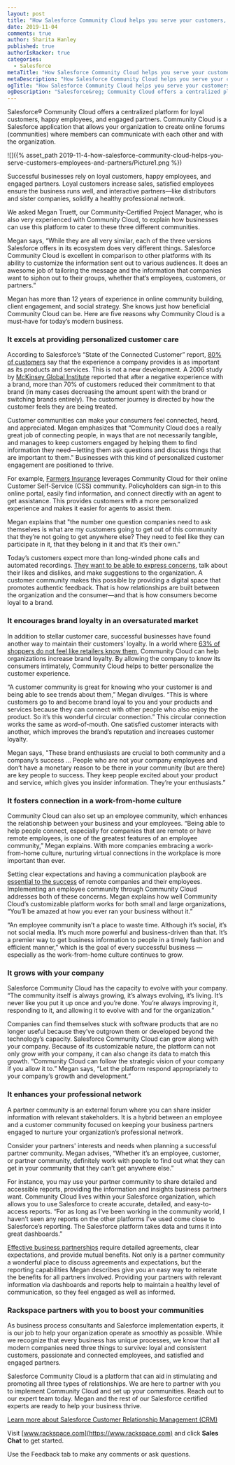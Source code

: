 ```yaml
---
layout: post
title: "How Salesforce Community Cloud helps you serve your customers, employees, and partners"
date: 2019-11-04
comments: true
author: Sharita Hanley
published: true
authorIsRacker: true
categories:
  - Salesforce
metaTitle: "How Salesforce Community Cloud helps you serve your customers, employees, and partners"
metaDescription: "How Salesforce Community Cloud helps you serve your customers, employees, and partners"
ogTitle: "How Salesforce Community Cloud helps you serve your customers, employees, and partners"
ogDescription: "Salesforce&reg; Community Cloud offers a centralized platform for loyal customers, happy employees, and engaged partners."
---
```


Salesforce&reg; Community Cloud offers a centralized platform for loyal customers,
happy employees, and engaged partners. Community Cloud is a Salesforce
application that allows your organization to create online forums (communities)
where members can communicate with each other and with the organization.

<!--more-->

![]({% asset_path 2019-11-4-how-salesforce-community-cloud-helps-you-serve-customers-employees-and-partners/Picture1.png %})

Successful businesses rely on loyal customers, happy employees, and engaged
partners. Loyal customers increase sales, satisfied employees ensure the business
runs well, and interactive partners&mdash;like distributors and sister companies,
solidify a healthy professional network.

We asked Megan Truett, our Community-Certified Project Manager, who is also very
experienced with Community Cloud, to explain how businesses can use this platform
to cater to these three different communities.

Megan says, “While they are all very similar, each of the three versions Salesforce
offers in its ecosystem does very different things. Salesforce Community Cloud
is excellent in comparison to other platforms with its ability to customize the
information sent out to various audiences. It does an awesome job of tailoring
the message and the information that companies want to siphon out to their groups,
whether that’s employees, customers, or partners.”

Megan has more than 12 years of experience in online community building, client
engagement, and social strategy. She knows just how beneficial Community Cloud
can be. Here are five reasons why Community Cloud is a must-have for today’s
modern business.

### It excels at providing personalized customer care

According to Salesforce’s “State of the Connected Customer” report,
[80% of customers](https://www.marketingweek.com/how-customer-experience-impacts-the-bottom-line/)
say that the experience a company provides is as important as its products and
services. This is not a new development. A 2006 study by
[McKinsey Global Institute](https://www.mckinsey.com/business-functions/organization/our-insights/the-moment-of-truth-in-customer-service)
reported that after a negative experience with a brand, more than 70% of customers
reduced their commitment to that brand (in many cases decreasing the amount
spent with the brand or switching brands entirely). The customer journey is
directed by how the customer feels they are being treated.

Customer communities can make your consumers feel connected, heard, and
appreciated. Megan emphasizes that “Community Cloud does a really great job of
connecting people, in ways that are not necessarily tangible, and manages to
keep customers engaged by helping them to find information they need&mdash;letting
them ask questions and discuss things that are important to them." Businesses
with this kind of personalized customer engagement are positioned to thrive.

For example, [Farmers Insurance](https://www.salesforce.com/customer-success-stories/farmers-insurance/#)
leverages Community Cloud for their online Customer Self-Service (CSS) community.
Policyholders can sign-in to this online portal, easily find information, and
connect directly with an agent to get assistance. This provides customers with
a more personalized experience and makes it easier for agents to assist them.

Megan explains that "the number one question companies need to ask themselves is
what are my customers going to get out of this community that they’re not going
to get anywhere else? They need to feel like they can participate in it, that
they belong in it and that it’s their own.”

Today’s customers expect more than long-winded phone calls and automated
recordings. [They want to be able to express concerns](https://www.adweek.com/brand-marketing/why-brands-must-quickly-shift-from-communication-with-consumers-to-conversation/),
talk about their likes and dislikes, and make suggestions to the organization.
A customer community makes this possible by providing a digital space that
promotes authentic feedback. That is how relationships are built between the
organization and the consumer&mdash;and that is how consumers become loyal to a
brand.

### It encourages brand loyalty in an oversaturated market

In addition to stellar customer care, successful businesses have found another
way to maintain their customers’ loyalty. In a world where
[63% of shoppers do not feel like retailers know them](https://www.salesforce.com/blog/2017/05/14-retail-customer-experience-stats.html),
Community Cloud can help organizations increase brand loyalty. By allowing the
company to know its consumers intimately, Community Cloud helps to better
personalize the customer experience.

“A customer community is great for knowing who your customer is and being able
to see trends about them,” Megan divulges. “This is where customers go to and
become brand loyal to you and your products and services because they can connect
with other people who also enjoy the product. So it’s this wonderful circular
connection.” This circular connection works the same as word-of-mouth. One
satisfied customer interacts with another, which improves the brand’s reputation
and increases customer loyalty.

Megan says, "These brand enthusiasts are crucial to both community and a company’s
success ... People who are not your company employees and don’t have a monetary
reason to be there in your community (but are there) are key people to success.
They keep people excited about your product and service, which gives you insider
information. They’re your enthusiasts.”

### It fosters connection in a work-from-home culture

Community Cloud can also set up an employee community, which enhances the
relationship between your business and your employees. “Being able to help people
connect, especially for companies that are remote or have remote employees, is
one of the greatest features of an employee community,” Megan explains. With
more companies embracing a work-from-home culture, nurturing virtual connections
in the workplace is more important than ever.

Setting clear expectations and having a communication playbook are
[essential to the success](https://www.inc.com/amanda-pressner-kreuser/the-most-successful-remote-teams-do-these-5-things.html)
of remote companies and their employees. Implementing an employee community
through Community Cloud addresses both of these concerns. Megan explains how
well Community Cloud’s customizable platform works for both small and large
organizations, “You’ll be amazed at how you ever ran your business without it.”

“An employee community isn’t a place to waste time. Although it’s social, it’s
not social media. It’s much more powerful and business-driven than that. It’s a
premier way to get business information to people in a timely fashion and
efficient manner,” which is the goal of every successful business — especially
as the work-from-home culture continues to grow.

### It grows with your company

Salesforce Community Cloud has the capacity to evolve with your company. “The
community itself is always growing, it’s always evolving, it’s living. It’s never
like you put it up once and you’re done. You’re always improving it, responding
to it, and allowing it to evolve with and for the organization.”

Companies can find themselves stuck with software products that are no longer
useful because they’ve outgrown them or developed beyond the technology’s capacity.
Salesforce Community Cloud can grow along with your company. Because of its
customizable nature, the platform can not only grow with your company, it can
also change its data to match this growth. “Community Cloud can follow the
strategic vision of your company if you allow it to.” Megan says, “Let the
platform respond appropriately to your company’s growth and development.”

### It enhances your professional network

A partner community is an external forum where you can share insider information
with relevant stakeholders. It is a hybrid between an employee and a customer
community focused on keeping your business partners engaged to nurture your
organization’s professional network.

Consider your partners' interests and needs when planning a successful partner
community. Megan advises, “Whether it’s an employee, customer, or partner
community, definitely work with people to find out what they can get in your
community that they can’t get anywhere else.”

For instance, you may use your partner community to share detailed and accessible
reports, providing the information and insights business partners want. Community
Cloud lives within your Salesforce organization, which allows you to use
Salesforce to create accurate, detailed, and easy-to-access reports. “For as
long as I’ve been working in the community world, I haven’t seen any reports on
the other platforms I’ve used come close to Salesforce’s reporting. The
Salesforce platform takes data and turns it into great dashboards.”

[Effective business partnerships](https://www.inc.com/amanda-pressner-kreuser/the-most-successful-remote-teams-do-these-5-things.html) require detailed agreements, clear expectations, and provide mutual benefits. Not only is a partner community a wonderful place to discuss agreements and expectations, but the reporting capabilities Megan describes give you an easy way to reiterate the benefits for all partners involved. Providing your partners with relevant information via dashboards and reports help to maintain a healthy level of communication, so they feel engaged as well as informed.

### Rackspace partners with you to boost your communities

As business process consultants and Salesforce implementation experts, it is our
job to help your organization operate as smoothly as possible. While we recognize
that every business has unique processes, we know that all modern companies need
three things to survive: loyal and consistent customers, passionate and connected
employees, and satisfied and engaged partners.

Salesforce Community Cloud is a platform that can aid in stimulating and promoting
all three types of relationships. We are here to partner with you to implement
Community Cloud and set up your communities. Reach out to our expert team today.
Megan and the rest of our Salesforce certified experts are ready to help your
business thrive.

<a class="cta purple" id="cta" href="https://www.rackspace.com/salesforce">Learn more about Salesforce Customer Relationship Management (CRM)</a>

Visit [www.rackspace.com](https://www.rackspace.com) and click **Sales Chat**
to get started.

Use the Feedback tab to make any comments or ask questions.